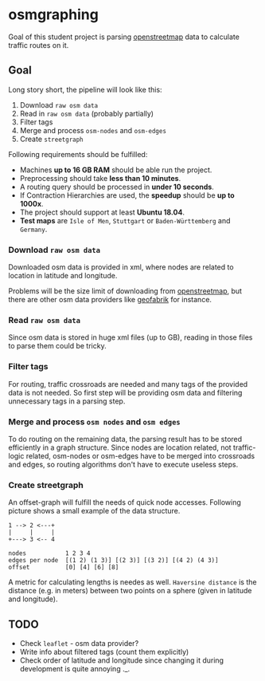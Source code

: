 # osmgraphing

Goal of this student project is parsing [openstreetmap](openstreetmap.org) data to calculate traffic routes on it.

## Goal

Long story short, the pipeline will look like this:

1. Download `raw osm data`
2. Read in `raw osm data` (probably partially)
3. Filter tags
4. Merge and process `osm-nodes` and `osm-edges`
5. Create `streetgraph`

Following requirements should be fulfilled:

- Machines __up to 16 GB RAM__ should be able run the project.
- Preprocessing should take __less than 10 minutes__.
- A routing query should be processed in __under 10 seconds__.
- If Contraction Hierarchies are used, the __speedup__ should be __up to 1000x__.
- The project should support at least __Ubuntu 18.04__.
- __Test maps__ are `Isle of Men`, `Stuttgart` or `Baden-Württemberg` and `Germany`.

### Download `raw osm data`

Downloaded osm data is provided in xml, where nodes are related to location in latitude and longitude.

Problems will be the size limit of downloading from [openstreetmap](openstreet.org), but there are other osm data providers like [geofabrik](download.geofabrik.de) for instance.

### Read `raw osm data`

Since osm data is stored in huge xml files (up to GB), reading in those files to parse them could be tricky.

### Filter tags

For routing, traffic crossroads are needed and many tags of the provided data is not needed.
So first step will be providing osm data and filtering unnecessary tags in a parsing step.

### Merge and process `osm nodes` and `osm edges`

To do routing on the remaining data, the parsing result has to be stored efficiently in a graph structure.
Since nodes are location related, not traffic-logic related, osm-nodes or osm-edges have to be merged into crossroads and edges, so routing algorithms don't have to execute useless steps.

### Create streetgraph

An offset-graph will fulfill the needs of quick node accesses.
Following picture shows a small example of the data structure.

```text
1 --> 2 <---+
|     |     |
+---> 3 <-- 4

nodes           1 2 3 4
edges per node  [(1 2) (1 3)] [(2 3)] [(3 2)] [(4 2) (4 3)]
offset          [0] [4] [6] [8]
```

A metric for calculating lengths is needes as well.
`Haversine distance` is the distance (e.g. in meters) between two points on a sphere (given in latitude and longitude).

## TODO

- Check `leaflet` - osm data provider?
- Write info about filtered tags (count them explicitly)
- Check order of latitude and longitude since changing it during development is quite annoying ._.
